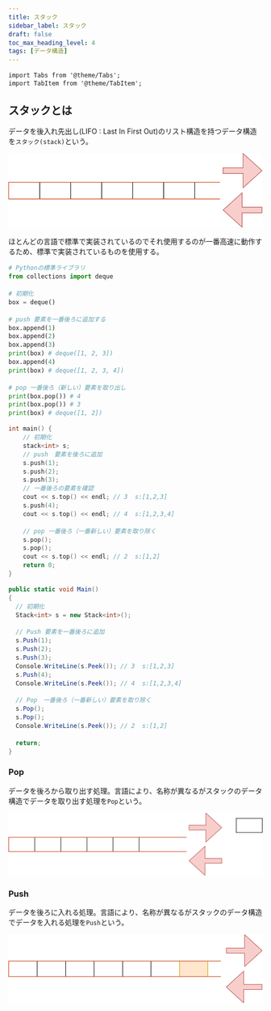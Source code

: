 ```yaml
---
title: スタック
sidebar_label: スタック
draft: false
toc_max_heading_level: 4
tags: [データ構造]
---
```


```mdx-code-block
import Tabs from '@theme/Tabs';
import TabItem from '@theme/TabItem';
```

## スタックとは

データを後入れ先出し(LIFO : Last In First Out)のリスト構造を持つデータ構造を`スタック(stack)`という。

![イメージ図](/img/svg/Data-structure/stack/stack-1.drawio.svg "スタック")

ほとんどの言語で標準で実装されているのでそれ使用するのが一番高速に動作するため、標準で実装されているものを使用する。

<Tabs groupId="code">
  <TabItem value="python" label="Python" default>

```python title="stack.py"
# Pythonの標準ライブラリ
from collections import deque

# 初期化
box = deque()

# push 要素を一番後ろに追加する
box.append(1)
box.append(2)
box.append(3)
print(box) # deque([1, 2, 3])
box.append(4)
print(box) # deque([1, 2, 3, 4])

# pop 一番後ろ（新しい）要素を取り出し
print(box.pop()) # 4
print(box.pop()) # 3
print(box) # deque([1, 2])
```

  </TabItem>
  <TabItem value="C++" label="C++">

```cpp title="stack.cpp"
int main() {
    // 初期化
    stack<int> s;
    // push　要素を後ろに追加
    s.push(1);
    s.push(2);
    s.push(3);
    // 一番後ろの要素を確認
    cout << s.top() << endl; // 3  s:[1,2,3]
    s.push(4);
    cout << s.top() << endl; // 4  s:[1,2,3,4]

    // pop 一番後ろ（一番新しい）要素を取り除く
    s.pop();
    s.pop();
    cout << s.top() << endl; // 2  s:[1,2]
    return 0;
}
```

  </TabItem>
  <TabItem value="C#" label="C#">

```csharp title="stack.cs"
public static void Main()
{
  // 初期化
  Stack<int> s = new Stack<int>();

  // Push 要素を一番後ろに追加
  s.Push(1);
  s.Push(2);
  s.Push(3);
  Console.WriteLine(s.Peek()); // 3  s:[1,2,3]
  s.Push(4);
  Console.WriteLine(s.Peek()); // 4  s:[1,2,3,4]

  // Pop　一番後ろ（一番新しい）要素を取り除く
  s.Pop();
  s.Pop();
  Console.WriteLine(s.Peek()); // 2  s:[1,2]

  return;
}
```

  </TabItem>
</Tabs>

### Pop

データを後ろから取り出す処理。言語により、名称が異なるがスタックのデータ構造でデータを取り出す処理を`Pop`という。

![イメージ図](/img/svg/Data-structure/stack/stack-2.drawio.svg "ポップ")

### Push

データを後ろに入れる処理。言語により、名称が異なるがスタックのデータ構造でデータを入れる処理を`Push`という。

![イメージ図](/img/svg/Data-structure/stack/stack-3.drawio.svg "プッシュ")
